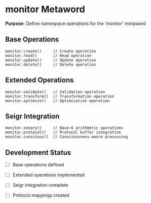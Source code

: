 # monitor Metaword

**Purpose**: Define namespace operations for the 'monitor' metaword

## Base Operations

```hyphos
monitor.create()     // Create operation
monitor.read()       // Read operation  
monitor.update()     // Update operation
monitor.delete()     // Delete operation
```

## Extended Operations

```hyphos
monitor.validate()   // Validation operation
monitor.transform()  // Transformation operation
monitor.optimize()   // Optimization operation
```

## Seigr Integration

```hyphos
monitor.senary()     // Base-6 arithmetic operations
monitor.protocol()   // Protocol buffer integration
monitor.conscious()  // Consciousness-aware processing
```

## Development Status

- [ ] Base operations defined
- [ ] Extended operations implemented  
- [ ] Seigr integration complete
- [ ] Protocol mappings created

